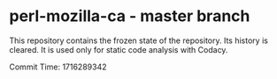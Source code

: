 # perl-mozilla-ca - master branch

This repository contains the frozen state of the repository.
Its history is cleared. It is used only for static code
analysis with Codacy.

Commit Time: 1716289342